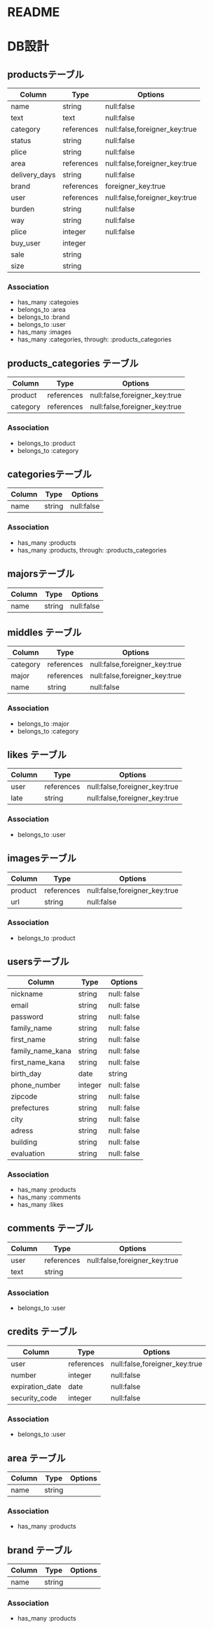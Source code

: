 # README
# DB設計

## productsテーブル
|Column|Type|Options|
|------|----|-------|
|name|string|null:false|
|text|text|null:false|
|category|references|null:false,foreigner_key:true|
|status|string|null:false|
|plice|string|null:false|
|area|references|null:false,foreigner_key:true|
|delivery_days|string|null:false|
|brand|references|foreigner_key:true|
|user|references|null:false,foreigner_key:true|
|burden|string|null:false|
|way|string|null:false|
|plice|integer|null:false|
|buy_user|integer| 
|sale|string|
|size|string|

### Association
- has_many :categoies
- belongs_to :area
- belongs_to :brand
- belongs_to :user
- has_many :images
- has_many :categories, through: :products_categories

## products_categories テーブル
|Column|Type|Options|
|------|----|-------|
|product|references|null:false,foreigner_key:true|
|category|references|null:false,foreigner_key:true|
### Association
- belongs_to :product
- belongs_to :category

## categoriesテーブル
|Column|Type|Options|
|------|----|-------|
|name|string|null:false|

### Association
- has_many :products
- has_many :products, through: :products_categories

## majorsテーブル
|Column|Type|Options|
|------|----|-------|
|name|string|null:false|

## middles テーブル
|Column|Type|Options|
|------|----|-------|
|category|references|null:false,foreigner_key:true|
|major|references|null:false,foreigner_key:true|
|name|string|null:false|
### Association
- belongs_to :major
- belongs_to :category

## likes テーブル
|Column|Type|Options|
|------|----|-------|
|user|references|null:false,foreigner_key:true|
|late|string|null:false,foreigner_key:true|

### Association
- belongs_to :user

## imagesテーブル
|Column|Type|Options|
|------|----|-------|
|product|references|null:false,foreigner_key:true|
|url|string|null:false|

### Association
- belongs_to :product

## usersテーブル
|Column|Type|Options|
|------|----|-------|
|nickname|string|null: false|
|email|string|null: false|
|password|string|null: false|
|family_name|string|null: false|
|first_name|string|null: false|
|family_name_kana|string|null: false|
|first_name_kana|string|null: false|
|birth_day|date|string|null: false|
|phone_number|integer|null: false|
|zipcode|string|null: false|
|prefectures|string|null: false|
|city|string|null: false|
|adress|string|null: false|
|building|string|null: false|
|evaluation|string|null: false|

### Association
- has_many :products
- has_many :comments
- has_many :likes

## comments テーブル
|Column|Type|Options|
|------|----|-------|
|user|references|null:false,foreigner_key:true|
|text|string|
### Association
- belongs_to :user

## credits テーブル
|Column|Type|Options|
|------|----|-------|
|user|references|null:false,foreigner_key:true|
|number|integer|null:false|
|expiration_date|date|null:false|
|security_code|integer|null:false|

### Association
- belongs_to :user

## area テーブル
|Column|Type|Options|
|------|----|-------|
|name|string|

### Association
- has_many :products

## brand テーブル
|Column|Type|Options|
|------|----|-------|
|name|string|

### Association
- has_many :products
